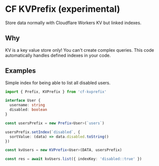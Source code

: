 # CF KVPrefix (experimental)

Store data normally with Cloudflare Workers KV but linked indexes.

## Why

KV is a key value store only! You can't create complex queries. This code automatically handles defined indexes in your code.

## Examples

Simple index for being able to list all disabled users.

```ts
import { Prefix, KVPrefix } from 'cf-kvprefix'

interface User {
  username: string
  disabled: boolean
}

const usersPrefix = new Prefix<User>(`users`)

usersPrefix.setIndex(`disabled`, {
  sortValue: (data) => data.disabled.toString()
})

const kvUsers = new KVPrefix<User>(DATA, usersPrefix)

const res = await kvUsers.list({ indexKey: 'disabled::true' })
```
